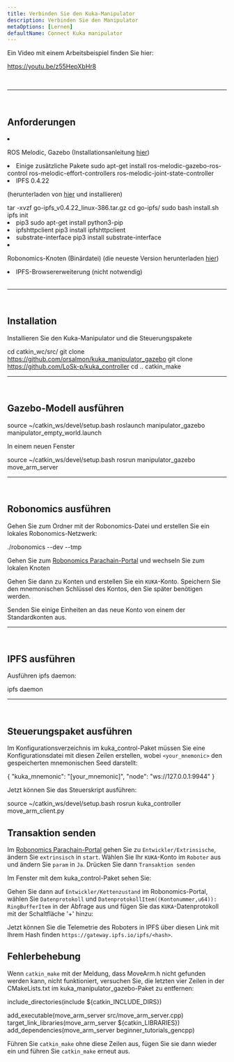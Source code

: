 ```yaml
---
title: Verbinden Sie den Kuka-Manipulator
description: Verbinden Sie den Manipulator
metaOptions: [Lernen]
defaultName: Connect Kuka manipulator
---
```


Ein Video mit einem Arbeitsbeispiel finden Sie hier:

https://youtu.be/z55HepXbHr8

<br/>

***

<br/>

## Anforderungen

<List>

<li class="flex">

ROS Melodic, Gazebo (Installationsanleitung [hier](http://wiki.ros.org/melodic/Installation/Ubuntu))
</li>

<li>Einige zusätzliche Pakete

<LessonCodeWrapper language="bash" codeClass="big-code">
sudo apt-get install ros-melodic-gazebo-ros-control ros-melodic-effort-controllers ros-melodic-joint-state-controller
</LessonCodeWrapper>

</li>

<li> IPFS 0.4.22 

(herunterladen von [hier](https://www.npackd.org/p/ipfs/0.4.22) und installieren)

<LessonCodeWrapper language="bash" codeClass="big-code">
tar -xvzf go-ipfs_v0.4.22_linux-386.tar.gz
cd go-ipfs/
sudo bash install.sh
ipfs init
</LessonCodeWrapper>

</li>

<li>pip3

<LessonCodeWrapper language="bash">
sudo apt-get install python3-pip
</LessonCodeWrapper>

</li>

<li>ipfshttpclient

<LessonCodeWrapper language="bash">
pip3 install ipfshttpclient
</LessonCodeWrapper>

</li>

<li>substrate-interface

<LessonCodeWrapper language="bash">
pip3 install substrate-interface
</LessonCodeWrapper>

</li>

<li class="flex">

Robonomics-Knoten (Binärdatei) (die neueste Version herunterladen [hier](https://github.com/airalab/robonomics/releases))

</li>

<li>IPFS-Browsererweiterung (nicht notwendig)</li>

</List>

<br/>

***

<br/>

## Installation
Installieren Sie den Kuka-Manipulator und die Steuerungspakete

<LessonCodeWrapper language="bash" codeClass="big-code">cd catkin_wc/src/
git clone https://github.com/orsalmon/kuka_manipulator_gazebo
git clone https://github.com/LoSk-p/kuka_controller
cd ..
catkin_make</LessonCodeWrapper>

***

<br/>

## Gazebo-Modell ausführen

<LessonCodeWrapper language="bash" codeClass="big-code">
source ~/catkin_ws/devel/setup.bash
roslaunch manipulator_gazebo manipulator_empty_world.launch
</LessonCodeWrapper>

In einem neuen Fenster

<LessonCodeWrapper language="bash">
source ~/catkin_ws/devel/setup.bash
rosrun manipulator_gazebo move_arm_server
</LessonCodeWrapper>

<LessonImages imageClasses="mb" src="kuka/1.png" alt="model"/>

***

<br/>

## Robonomics ausführen
Gehen Sie zum Ordner mit der Robonomics-Datei und erstellen Sie ein lokales Robonomics-Netzwerk:

<LessonCodeWrapper language="bash">
./robonomics --dev --tmp
</LessonCodeWrapper>

<LessonImages imageClasses="mb" src="kuka/robonomics.png" alt="robonomics"/>

Gehen Sie zum [Robonomics Parachain-Portal](https://polkadot.js.org/apps/?rpc=wss%3A%2F%2Fkusama.rpc.robonomics.network%2F#/) und wechseln Sie zum lokalen Knoten

<LessonImages imageClasses="mb" src="kuka/local.png" alt="local"/>

Gehen Sie dann zu Konten und erstellen Sie ein `KUKA`-Konto. Speichern Sie den mnemonischen Schlüssel des Kontos, den Sie später benötigen werden. 


<LessonImages imageClasses="mb" src="kuka/create_acc.png" alt="acc"/>

Senden Sie einige Einheiten an das neue Konto von einem der Standardkonten aus.

<LessonImages imageClasses="mb" src="kuka/send_money.png" alt="accs"/>

***
<br/>

## IPFS ausführen
Ausführen ipfs daemon:

<LessonCodeWrapper language="bash">
ipfs daemon
</LessonCodeWrapper>

***

</br>

## Steuerungspaket ausführen
Im Konfigurationsverzeichnis im kuka_control-Paket müssen Sie eine Konfigurationsdatei mit diesen Zeilen erstellen, wobei `<your_mnemonic>` den gespeicherten mnemonischen Seed darstellt:

<LessonCodeWrapper language="bash">
{
    "kuka_mnemonic": "[your_mnemonic]",
    "node": "ws://127.0.0.1:9944"
}
</LessonCodeWrapper>


Jetzt können Sie das Steuerskript ausführen:

<LessonCodeWrapper language="bash">
source ~/catkin_ws/devel/setup.bash
rosrun kuka_controller move_arm_client.py
</LessonCodeWrapper>

<LessonImages imageClasses="mb" src="kuka/run.png" alt="control"/>

## Transaktion senden
Im [Robonomics Parachain-Portal](https://polkadot.js.org/apps/?rpc=wss%3A%2F%2Fkusama.rpc.robonomics.network%2F#/) gehen Sie zu `Entwickler/Extrinsische`, ändern Sie `extrinsisch` in `start`. Wählen Sie Ihr `KUKA`-Konto im `Roboter` aus und ändern Sie `param` in `Ja`. Drücken Sie dann `Transaktion senden`

<LessonImages imageClasses="mb" src="kuka/launch.png" alt="transaction"/>

Im Fenster mit dem kuka_control-Paket sehen Sie:

<LessonImages imageClasses="mb" src="kuka/res.png" alt="done"/>

Gehen Sie dann auf `Entwickler/Kettenzustand` im Robonomics-Portal, wählen Sie `Datenprotokoll` und `DatenprotokollItem((Kontonummer,u64)): RingBufferItem` in der Abfrage aus und fügen Sie das `KUKA`-Datenprotokoll mit der Schaltfläche '+' hinzu:

<LessonImages imageClasses="mb" src="kuka/datalog.png" alt="datalog"/>

Jetzt können Sie die Telemetrie des Roboters in IPFS über diesen Link mit Ihrem Hash finden `https://gateway.ipfs.io/ipfs/<hash>`.

## Fehlerbehebung

Wenn `catkin_make` mit der Meldung, dass MoveArm.h nicht gefunden werden kann, nicht funktioniert, versuchen Sie, die letzten vier Zeilen in der CMakeLists.txt im kuka_manipulator_gazebo-Paket zu entfernen:

<LessonCodeWrapper language="yaml">
include_directories(include ${catkin_INCLUDE_DIRS})

add_executable(move_arm_server src/move_arm_server.cpp)
target_link_libraries(move_arm_server ${catkin_LIBRARIES})
add_dependencies(move_arm_server beginner_tutorials_gencpp)
</LessonCodeWrapper>

Führen Sie `catkin_make` ohne diese Zeilen aus, fügen Sie sie dann wieder ein und führen Sie `catkin_make` erneut aus.